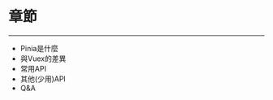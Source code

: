 <h1>章節</h1>
<hr>
<ul class="mt-2 important-font-size-[1.8rem]">
 <li>Pinia是什麼</li>
 <li class="mt-2">與Vuex的差異</li> 
 <li class="mt-2">常用API</li>
 <li class="mt-2">其他(少用)API</li>
 <li class="mt-2">Q&A</li>
</ul>